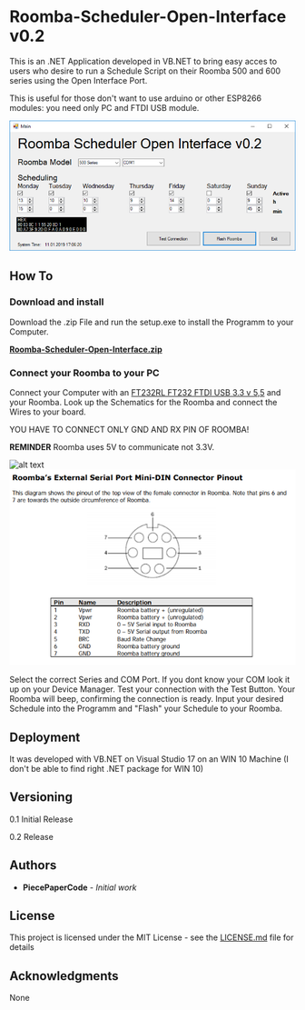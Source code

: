 # Roomba-Scheduler-Open-Interface v0.2

This is an .NET Application developed in VB.NET to bring easy acces to users who desire to run a Schedule Script on their Roomba 500 and 600 series using the Open Interface Port.

This is useful for those don't want to use arduino or other ESP8266 modules: you need only PC and FTDI USB module.

![alt text](https://github.com/PiecePaperCode/Roomba-Scheduler-Open-Interface/blob/master/Pictures/Screenshot_1.PNG)

## How To
### Download and install
Download the .zip File and run the setup.exe to install the Programm to your Computer.

[**Roomba-Scheduler-Open-Interface.zip**](https://github.com/PiecePaperCode/Roomba-Scheduler-Open-Interface/raw/master/Roomba%20Scheduler%20Open%20Interface.zip "Roomba-Scheduler-Open-Interface.zip")

### Connect your Roomba to your PC
Connect your Computer with an [FT232RL FT232 FTDI USB 3.3 v 5,5](https://www.google.com/search?q=FT232RL+FT232+FTDI+USB+3.3+v+5,5&rlz=1C1MSIM_enCH735CH735&source=lnms&tbm=isch&sa=X&ved=0ahUKEwigkMv019nfAhUQaFAKHfb6A1sQ_AUIDigB&biw=2560&bih=1329) 
and your Roomba. Look up the Schematics for the Roomba and connect the Wires to your board. 

YOU HAVE TO CONNECT ONLY GND AND RX PIN OF ROOMBA!

**REMINDER** Roomba uses 5V to communicate not 3.3V.

![alt text](https://github.com/PiecePaperCode/Roomba-Scheduler-Open-Interface/blob/master/Pictures/Instruction_1.png)
![alt text](https://github.com/PiecePaperCode/Roomba-Scheduler-Open-Interface/blob/master/Pictures/Instruction_2.png)

Select the correct Series and COM Port. If you dont know your COM look it up on your Device Manager. Test your connection with the Test Button. Your Roomba will beep, confirming the connection is ready. Input your desired Schedule into the Programm and "Flash" your Schedule to your Roomba. 

## Deployment

It was developed with VB.NET on Visual Studio 17 on an WIN 10 Machine (I don't be able to find right .NET  package for WIN 10)

## Versioning

0.1 Initial Release

0.2 Release

## Authors

* **PiecePaperCode** - *Initial work* 

## License

This project is licensed under the MIT License - see the [LICENSE.md](LICENSE.md) file for details

## Acknowledgments

None
